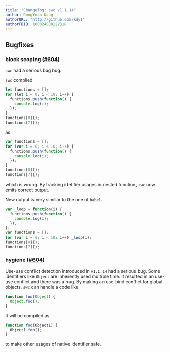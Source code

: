 ```yaml
---
title: "Changelog: swc v1.1.14"
author: DongYoon Kang
authorURL: "http://github.com/kdy1"
authorFBID: 100024888122318
---
```


## Bugfixes

### block scoping ([#604](https://github.com/swc-project/swc/pull/604))

`swc` had a serious bug bug.

`swc` compiled

```js
let functions = [];
for (let i = 0; i < 10; i++) {
  functions.push(function() {
    console.log(i);
  });
}
functions[0]();
functions[7]();
```

as

```js
var functions = [];
for (var i = 0; i < 10; i++) {
  functions.push(function() {
    console.log(i);
  });
}
functions[0]();
functions[7]();
```

which is wrong. By tracking idetifier usages in nested function, `swc` now emits correct output.

New output is very simillar to the one of `babel`.

```js
var _loop = function(i) {
  functions.push(function() {
    console.log(i);
  });
};
var functions = [];
for (var i = 0; i < 10; i++) _loop(i);
functions[0]();
functions[7]();
```

### hygiene ([#604](https://github.com/swc-project/swc/issues/604))

Use-use conflict detection introduced in `v1.1.14` had a serious bug. Some identifiers like `Object` are inherently used multiple time. It resulted in an use-use conflict and there was a bug.
By making an use-bind conflict for global objects, `swc` can handle a code like

```js
function foo(Object) {
  Object.foo();
}
```

It will be compiled as

```js
function foo(Object1) {
  Object1.foo();
}
```

to make other usages of native identifier safe.
